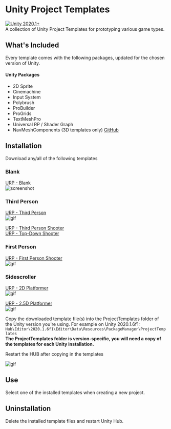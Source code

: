 # Unity Project Templates
[![Unity 2020.1+](https://img.shields.io/badge/unity-2020.1%2B-blue.svg)](https://unity3d.com/get-unity/download/archive)  
A collection of Unity Project Templates for prototyping various game types.

## What's Included
Every template comes with the following packages, updated for the chosen version of Unity.
#### Unity Packages
- 2D Sprite
- Cinemachine
- Input System
- Polybrush
- ProBuilder
- ProGrids
- TextMeshPro
- Universal RP / Shader Graph
- NavMeshComponents (3D templates only) [GitHub](https://github.com/Unity-Technologies/NavMeshComponents)

## Installation
Download any/all of the following templates  

### Blank
[URP - Blank](https://github.com/vfs-sct/UnityProjectTemplates/raw/blank/urp-blank.tgz)  
![screenshot](https://i.imgur.com/zGdsm0T.png)

### Third Person
[URP - Third Person](https://github.com/vfs-sct/UnityProjectTemplates/raw/third-person/urp-third-person.tgz)  
![gif](https://i.imgur.com/58zBJ4t.gif)

[URP - Third Person Shooter](https://github.com/vfs-sct/UnityProjectTemplates/raw/third-person-shooter/urp-third-person-shooter.tgz)  
[URP - Top-Down Shooter](https://github.com/vfs-sct/UnityProjectTemplates/raw/top-down-shooter/urp-top-down-shooter.tgz)  

### First Person
[URP - First Person Shooter](https://github.com/vfs-sct/UnityProjectTemplates/raw/first-person-shooter/urp-first-person-shooter.tgz)  
![gif](https://i.imgur.com/xDP0ZRp.gif)

### Sidescroller
[URP - 2D Platformer](https://github.com/vfs-sct/UnityProjectTemplates/raw/2D-platformer/urp-2D-platformer.tgz)  
![gif](https://i.imgur.com/BB2vrW8.gif)

[URP - 2.5D Platformer](https://github.com/vfs-sct/UnityProjectTemplates/raw/2.5D-platformer/urp-2.5D-platformer.tgz)  
![gif](https://i.imgur.com/aJhnt64.gif)

Copy the downloaded template file(s) into the ProjectTemplates folder of the Unity version you're using. For example on Unity 2020.1.6f1:  
```Hub\Editor\2020.1.6f1\Editor\Data\Resources\PackageManager\ProjectTemplates```  
**The ProjectTemplates folder is version-specific, you will need a copy of the templates for each Unity installation.**

Restart the HUB after copying in the templates

![gif](../main/Documentation/installation.gif)


## Use
Select one of the installed templates when creating a new project.

<Quin insert a screenshot>

## Uninstallation
Delete the installed template files and restart Unity Hub.
